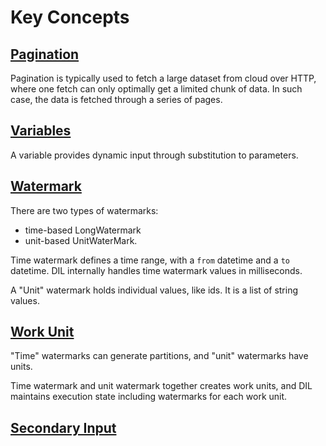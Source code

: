 # Key Concepts

## [Pagination](https://github.com/linkedin/data-integration-library/blob/master/docs/concepts/pagination.md)

Pagination is typically used to fetch a large dataset from cloud over HTTP, where
one fetch can only optimally get a limited chunk of data. In such case,
the data is fetched through a series of pages. 

## [Variables](https://github.com/linkedin/data-integration-library/blob/master/docs/concepts/variables.md)

A variable provides dynamic input through substitution to parameters. 

## [Watermark](https://github.com/linkedin/data-integration-library/blob/master/docs/concepts/watermark.md)

There are two types of watermarks:

- time-based LongWatermark
- unit-based UnitWaterMark. 

Time watermark defines a time range, with a `from` datetime and a 
`to` datetime. DIL internally handles time watermark values in milliseconds.

A "Unit" watermark holds individual values, like ids. It is a list of string values.

## [Work Unit](https://github.com/linkedin/data-integration-library/blob/master/docs/concepts/work-unit.md)

"Time" watermarks can generate partitions, and "unit" watermarks have units. 

Time watermark and unit watermark together creates work units, and DIL 
maintains execution state including watermarks for each work unit.

## [Secondary Input](https://github.com/linkedin/data-integration-library/blob/master/docs/concepts/secondary-input.md)
